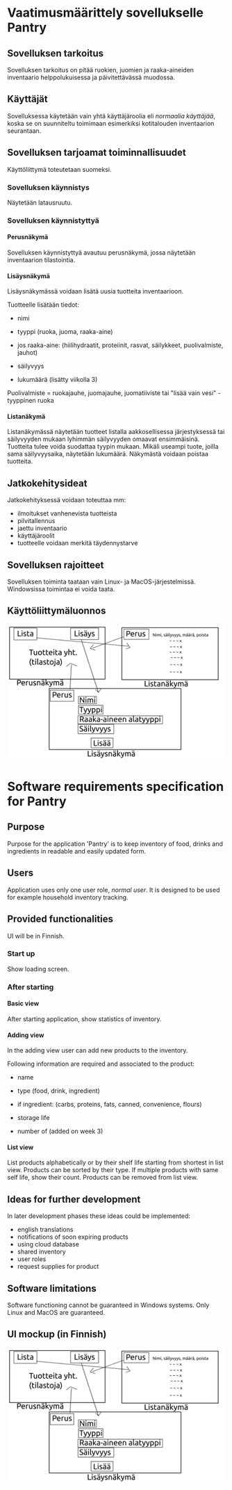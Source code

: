 
# Vaatimusmäärittely sovellukselle Pantry

## Sovelluksen tarkoitus

Sovelluksen tarkoitus on pitää ruokien, juomien ja raaka-aineiden inventaario helppolukuisessa ja päivitettävässä muodossa.

## Käyttäjät

Sovelluksessa käytetään vain yhtä käyttäjäroolia eli *normaalia käyttäjää*, koska se on suunniteltu toimimaan esimerkiksi kotitalouden inventaarion seurantaan.

## Sovelluksen tarjoamat toiminnallisuudet

Käyttöliittymä toteutetaan suomeksi.

### Sovelluksen käynnistys

Näytetään latausruutu.

### Sovelluksen käynnistyttyä

#### Perusnäkymä

Sovelluksen käynnistyttyä avautuu perusnäkymä, jossa näytetään inventaarion tilastointia.

#### Lisäysnäkymä

Lisäysnäkymässä voidaan lisätä uusia tuotteita inventaarioon.

Tuotteelle lisätään tiedot:

- nimi
- tyyppi (ruoka, juoma, raaka-aine)
- jos raaka-aine: (hiilihydraatit, proteiinit, rasvat, säilykkeet, puolivalmiste, jauhot)
- säilyvyys

- lukumäärä (lisätty viikolla 3)

Puolivalmiste = ruokajauhe, juomajauhe, juomatiiviste tai "lisää vain vesi" -tyyppinen ruoka

#### Listanäkymä

Listanäkymässä näytetään tuotteet listalla aakkosellisessa järjestyksessä tai säilyvyyden mukaan lyhimmän säilyvyyden omaavat ensimmäisinä. Tuotteita tulee voida suodattaa tyypin mukaan. Mikäli useampi tuote, joilla sama säilyvyysaika, näytetään lukumäärä. Näkymästä voidaan poistaa tuotteita.

## Jatkokehitysideat

Jatkokehityksessä voidaan toteuttaa mm:

- ilmoitukset vanhenevista tuotteista
- pilvitallennus
- jaettu inventaario
- käyttäjäroolit
- tuotteelle voidaan merkitä täydennystarve

## Sovelluksen rajoitteet

Sovelluksen toiminta taataan vain Linux- ja MacOS-järjestelmissä. Windowsissa toimintaa ei voida taata.

## Käyttöliittymäluonnos

![](./pictures/ui_mockup.png)

# Software requirements specification for Pantry

## Purpose

Purpose for the application 'Pantry' is to keep inventory of food, drinks and ingredients in readable and easily updated form.

## Users

Application uses only one user role, *normal user*. It is designed to be used for example household inventory tracking.

## Provided functionalities

UI will be in Finnish.

### Start up

Show loading screen.

### After starting

#### Basic view

After starting application, show statistics of inventory.

#### Adding view

In the adding view user can add new products to the inventory.

Following information are required and associated to the product:

- name
- type (food, drink, ingredient)
- if ingredient: (carbs, proteins, fats, canned, convenience, flours)
- storage life

- number of (added on week 3)

#### List view

List products alphabetically or by their shelf life starting from shortest in list view. Products can be sorted by their type. If multiple products with same self life, show their count. Products can be removed from list view.

## Ideas for further development

In later development phases these ideas could be implemented:

- english translations
- notifications of soon expiring products
- using cloud database
- shared inventory
- user roles
- request supplies for product

## Software limitations

Software functioning cannot be guaranteed in Windows systems. Only Linux and MacOS are guaranteed.

## UI mockup (in Finnish)

![](./pictures/ui_mockup.png)